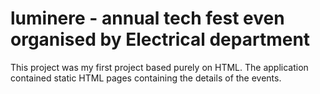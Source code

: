 # luminere - annual tech fest even organised by Electrical department

This project was my first project based purely on HTML. The application contained static HTML pages containing the details of the events.
